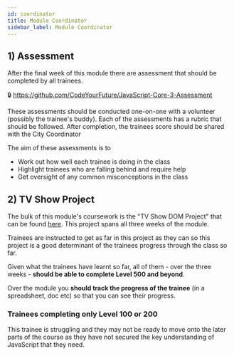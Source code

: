 ```yaml
---
id: coordinator
title: Module Coordinator
sidebar_label: Module Coordinator
---
```


## 1) Assessment

After the final week of this module there are assessment that should be completed by all trainees.

🔒  https://github.com/CodeYourFuture/JavaScript-Core-3-Assessment

These assessments should be conducted one-on-one with a volunteer (possibly the trainee's buddy). Each of the assessments has a rubric that should be followed. After completion, the trainees score should be shared with the City Coordinator

The aim of these assessments is to

- Work out how well each trainee is doing in the class
- Highlight trainees who are falling behind and require help
- Get oversight of any common misconceptions in the class

## 2) TV Show Project

The bulk of this module's coursework is the "TV Show DOM Project" that can be found [here](./js-core-3/tv-show-dom-project/readme). This project spans all three weeks of the module.

Trainees are instructed to get as far in this project as they can so this project is a good determinant of the trainees progress through the class so far.

Given what the trainees have learnt so far, all of them - over the three weeks - **should be able to complete Level 500 and beyond**.

Over the module you **should track the progress of the trainee** (in a spreadsheet, doc etc) so that you can see their progress.

### Trainees completing only Level 100 or 200

This trainee is struggling and they may not be ready to move onto the later parts of the course as they have not secured the key understanding of JavaScript that they need.
